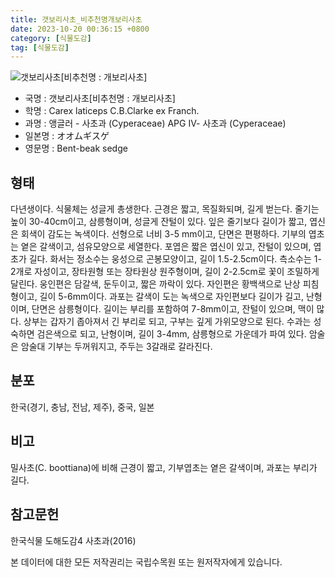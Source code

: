 ```yaml
---
title: 갯보리사초_비추천명개보리사초
date: 2023-10-20 00:36:15 +0800
category: [식물도감]
tag: [식물도감]
---
```




![갯보리사초[비추천명 : 개보리사초]](/fileUpload/plants/basic/Cyperaceae/Carex/4858/4858_1_th2.jpg)
- 국명 : 갯보리사초[비추천명 : 개보리사초]
- 학명 : Carex laticeps C.B.Clarke ex Franch.
- 과명 : 앵글러 - 사초과 (Cyperaceae) APG Ⅳ- 사초과 (Cyperaceae)
- 일본명 : オオムギスゲ
- 영문명 : Bent-beak sedge


## 형태
다년생이다. 식물체는 성글게 총생한다. 근경은 짧고, 목질화되며, 길게 벋는다. 줄기는 높이 30-40cm이고, 삼릉형이며, 성글게 잔털이 있다. 잎은 줄기보다 길이가 짧고, 엽신은 회색이 감도는 녹색이다. 선형으로 너비 3-5 mm이고, 단면은 편평하다. 기부의 엽초는 옅은 갈색이고, 섬유모양으로 세열한다. 포엽은 짧은 엽신이 있고, 잔털이 있으며, 엽초가 길다. 화서는 정소수는 웅성으로 곤봉모양이고, 길이 1.5-2.5cm이다. 측소수는 1-2개로 자성이고, 장타원형 또는 장타원상 원주형이며, 길이 2-2.5cm로 꽃이 조밀하게 달린다. 웅인편은 담갈색, 둔두이고, 짧은 까락이 있다. 자인편은 황백색으로 난상 피침형이고, 길이 5-6mm이다. 과포는 갈색이 도는 녹색으로 자인편보다 길이가 길고, 난형이며, 단면은 삼릉형이다. 길이는 부리를 포함하여 7-8mm이고, 잔털이 있으며, 맥이 많다. 상부는 갑자기 좁아져서 긴 부리로 되고, 구부는 깊게 가위모양으로 된다. 수과는 성숙하면 검은색으로 되고, 난형이며, 길이 3-4mm, 삼릉형으로 가운데가 파여 있다. 암술은 암술대 기부는 두꺼워지고, 주두는 3갈래로 갈라진다.
## 분포
한국(경기, 충남, 전남, 제주), 중국, 일본
## 비고
밀사초(C. boottiana)에 비해 근경이 짧고, 기부엽초는 옅은 갈색이며, 과포는 부리가 길다.
## 참고문헌
한국식물 도해도감4 사초과(2016)






본 데이터에 대한 모든 저작권리는 국립수목원 또는 원저작자에게 있습니다.
